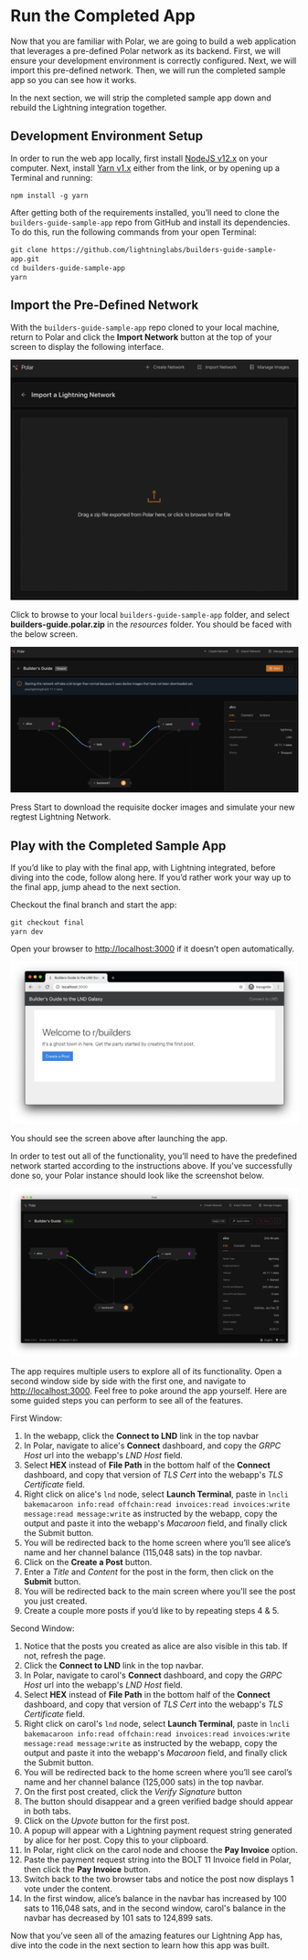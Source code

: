 # Run the Completed App

Now that you are familiar with Polar, we are going to build a web application that leverages a pre-defined Polar network as its backend. First, we will ensure your development environment is correctly configured. Next, we will import this pre-defined network. Then, we will run the completed sample app so you can see how it works. 

In the next section, we will strip the completed sample app down and rebuild the Lightning integration together.

## Development Environment Setup

In order to run the web app locally, first install [NodeJS v12.x](https://nodejs.org/en/download/) on your computer. Next, install [Yarn v1.x](https://classic.yarnpkg.com/en/docs/install) either from the link, or by opening up a Terminal and running:

```
npm install -g yarn
```
After getting both of the requirements installed, you’ll need to clone the `builders-guide-sample-app` repo from GitHub and install its dependencies. To do this, run the following commands from your open Terminal:

```
git clone https://github.com/lightninglabs/builders-guide-sample-app.git
cd builders-guide-sample-app
yarn
```

## Import the Pre-Defined Network

With the `builders-guide-sample-app` repo cloned to your local machine, return to Polar and click the **Import Network** button at the top of your screen to display the following interface.

![Import Interface](images/importScreen.png)

Click to browse to your local `builders-guide-sample-app` folder, and select **builders-guide.polar.zip** in the *resources* folder. You should be faced with the below screen.

![Imported Builder's Guide Network](images/buildersGuide.png)

Press Start to download the requisite docker images and simulate your new regtest Lightning Network.

## Play with the Completed Sample App

If you’d like to play with the final app, with Lightning integrated, before diving into the code, follow along here. If you’d rather work your way up to the final app, jump ahead to the next section.

Checkout the final branch and start the app:

```
git checkout final
yarn dev
```

Open your browser to [http://localhost:3000](http://localhost:3000) if it doesn’t open automatically.

![Completed Sample App Interface](images/completedApp.png)

You should see the screen above after launching the app.

In order to test out all of the functionality, you’ll need to have the predefined network started according to the instructions above. If you've successfully done so, your Polar instance should look like the screenshot below.

![Started Builder's Guide Network](images/buildersGuideStarted.png)

The app requires multiple users to explore all of its functionality. Open a second window side by side with the first one, and navigate to [http://localhost:3000](http://localhost:3000). Feel free to poke around the app yourself. Here are some guided steps you can perform to see all of the features.

First Window:

1. In the webapp, click the **Connect to LND** link in the top navbar
2. In Polar, navigate to alice's **Connect** dashboard, and copy the *GRPC Host* url into the webapp's *LND Host* field.
3. Select **HEX** instead of **File Path** in the bottom half of the **Connect** dashboard, and copy that version of *TLS Cert* into the webapp's *TLS Certificate* field.
4. Right click on alice's `lnd` node, select **Launch Terminal**, paste in `lncli bakemacaroon info:read offchain:read invoices:read invoices:write message:read message:write` as instructed by the webapp, copy the output and paste it into the webapp's *Macaroon* field, and finally click the Submit button.
5. You will be redirected back to the home screen where you’ll see alice’s name and her channel balance (115,048 sats) in the top navbar.
6. Click on the **Create a Post** button.
5. Enter a *Title* and *Content* for the post in the form, then click on the **Submit** button.
6. You will be redirected back to the main screen where you'll see the post you just created.
7. Create a couple more posts if you’d like to by repeating steps 4 & 5.

Second Window:

1. Notice that the posts you created as alice are also visible in this tab. If not, refresh the page.
2. Click the **Connect to LND** link in the top navbar.
3. In Polar, navigate to carol's **Connect** dashboard, and copy the *GRPC Host* url into the webapp's *LND Host* field.
4. Select **HEX** instead of **File Path** in the bottom half of the **Connect** dashboard, and copy that version of *TLS Cert* into the webapp's *TLS Certificate* field.
5. Right click on carol's `lnd` node, select **Launch Terminal**, paste in `lncli bakemacaroon info:read offchain:read invoices:read invoices:write message:read message:write` as instructed by the webapp, copy the output and paste it into the webapp's *Macaroon* field, and finally click the Submit button.
6. You will be redirected back to the home screen where you’ll see carol’s name and her channel balance (125,000 sats) in the top navbar.
7. On the first post created, click the *Verify Signature* button
8. The button should disappear and a green verified badge should appear in both tabs.
9. Click on the *Upvote* button for the first post.
10. A popup will appear with a Lightning payment request string generated by alice for her post. Copy this to your clipboard.
11. In Polar, right click on the carol node and choose the **Pay Invoice** option.
12. Paste the payment request string into the BOLT 11 Invoice field in Polar, then click the **Pay Invoice** button.
13. Switch back to the two browser tabs and notice the post now displays 1 vote under the content.
14. In the first window, alice’s balance in the navbar has increased by 100 sats to 116,048 sats, and in the second window, carol's balance in the navbar has decreased by 101 sats to 124,899 sats.

Now that you’ve seen all of the amazing features our Lightning App has, dive into the code in the next section to learn how this app was built.